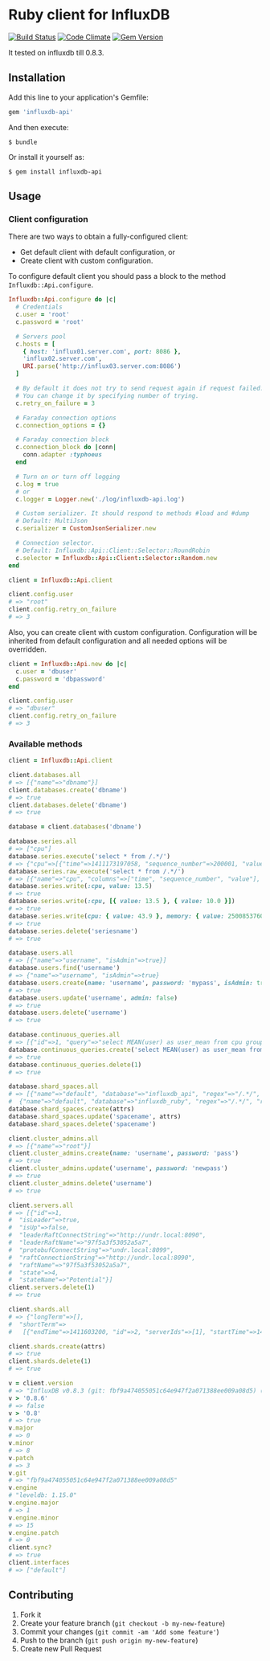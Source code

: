 # Ruby client for InfluxDB

[![Build Status](https://travis-ci.org/undr/influxdb-api.svg?branch=master)](https://travis-ci.org/undr/influxdb-api) [![Code Climate](https://codeclimate.com/github/undr/influxdb-api/badges/gpa.svg)](https://codeclimate.com/github/undr/influxdb-api) [![Gem Version](https://badge.fury.io/rb/influxdb-api.svg)](http://badge.fury.io/rb/influxdb-api)

It tested on influxdb till 0.8.3.

## Installation

Add this line to your application's Gemfile:

```ruby
gem 'influxdb-api'
```

And then execute:

```
$ bundle
```

Or install it yourself as:

```
$ gem install influxdb-api
```

## Usage

### Client configuration

There are two ways to obtain a fully-configured client:

- Get default client with default configuration, or
- Create client with custom configuration.

To configure default client you should pass a block to the method `Influxdb::Api.configure`.

```ruby
Influxdb::Api.configure do |c|
  # Credentials
  c.user = 'root'
  c.password = 'root'

  # Servers pool
  c.hosts = [
    { host: 'influx01.server.com', port: 8086 },
    'influx02.server.com',
    URI.parse('http://influx03.server.com:8086')
  ]

  # By default it does not try to send request again if request failed.
  # You can change it by specifying number of trying.
  c.retry_on_failure = 3

  # Faraday connection options
  c.connection_options = {}

  # Faraday connection block
  c.connection_block do |conn|
    conn.adapter :typhoeus
  end

  # Turn on or turn off logging
  c.log = true
  # or
  c.logger = Logger.new('./log/influxdb-api.log')

  # Custom serializer. It should respond to methods #load and #dump
  # Default: MultiJson
  c.serializer = CustomJsonSerializer.new

  # Connection selector.
  # Default: Influxdb::Api::Client::Selector::RoundRobin
  c.selector = Influxdb::Api::Client::Selector::Random.new
end

client = Influxdb::Api.client

client.config.user
# => "root"
client.config.retry_on_failure
# => 3
```

Also, you can create client with custom configuration. Configuration will be inherited from default configuration and all needed options will be overridden.

```ruby
client = Influxdb::Api.new do |c|
  c.user = 'dbuser'
  c.password = 'dbpassword'
end

client.config.user
# => "dbuser"
client.config.retry_on_failure
# => 3
```

### Available methods

```ruby
client = Influxdb::Api.client

client.databases.all
# => [{"name"=>"dbname"}]
client.databases.create('dbname')
# => true
client.databases.delete('dbname')
# => true

database = client.databases('dbname')

database.series.all
# => ["cpu"]
database.series.execute('select * from /.*/')
# => {"cpu"=>[{"time"=>1411173197058, "sequence_number"=>200001, "value"=>13.5}]}
database.series.raw_execute('select * from /.*/')
# => [{"name"=>"cpu", "columns"=>["time", "sequence_number", "value"], "points"=>[[1411173197058, 200001, 13.5]]}]
database.series.write(:cpu, value: 13.5)
# => true
database.series.write(:cpu, [{ value: 13.5 }, { value: 10.0 }])
# => true
database.series.write(cpu: { value: 43.9 }, memory: { value: 2500853760 })
# => true
database.series.delete('seriesname')
# => true

database.users.all
# => [{"name"=>"username", "isAdmin"=>true}]
database.users.find('username')
# => {"name"=>"username", "isAdmin"=>true}
database.users.create(name: 'username', password: 'mypass', isAdmin: true)
# => true
database.users.update('username', admin: false)
# => true
database.users.delete('username')
# => true

database.continuous_queries.all
# => [{"id"=>1, "query"=>"select MEAN(user) as user_mean from cpu group by time(1m) into cpu.1m.user_mean"}]
database.continuous_queries.create('select MEAN(user) as user_mean from cpu group by time(1m) into cpu.1m.user_mean')
# => true
database.continuous_queries.delete(1)
# => true

database.shard_spaces.all
# => [{"name"=>"default", "database"=>"influxdb_api", "regex"=>"/.*/", "retentionPolicy"=>"inf", "shardDuration"=>"7d", "replicationFactor"=>1, "split"=>1},
#  {"name"=>"default", "database"=>"influxdb_ruby", "regex"=>"/.*/", "retentionPolicy"=>"inf", "shardDuration"=>"7d", "replicationFactor"=>1, "split"=>1}]
database.shard_spaces.create(attrs)
database.shard_spaces.update('spacename', attrs)
database.shard_spaces.delete('spacename')

client.cluster_admins.all
# => [{"name"=>"root"}]
client.cluster_admins.create(name: 'username', password: 'pass')
# => true
client.cluster_admins.update('username', password: 'newpass')
# => true
client.cluster_admins.delete('username')
# => true

client.servers.all
# => [{"id"=>1,
#  "isLeader"=>true,
#  "isUp"=>false,
#  "leaderRaftConnectString"=>"http://undr.local:8090",
#  "leaderRaftName"=>"97f5a3f53052a5a7",
#  "protobufConnectString"=>"undr.local:8099",
#  "raftConnectionString"=>"http://undr.local:8090",
#  "raftName"=>"97f5a3f53052a5a7",
#  "state"=>4,
#  "stateName"=>"Potential"}]
client.servers.delete(1)
# => true

client.shards.all
# => {"longTerm"=>[],
#  "shortTerm"=>
#   [{"endTime"=>1411603200, "id"=>2, "serverIds"=>[1], "startTime"=>1410998400}, {"endTime"=>1410998400, "id"=>1, "serverIds"=>[1], "startTime"=>1410393600}]}

client.shards.create(attrs)
# => true
client.shards.delete(1)
# => true

v = client.version
# => "InfluxDB v0.8.3 (git: fbf9a474055051c64e947f2a071388ee009a08d5) (leveldb: 1.15)"
v > '0.8.6'
# => false
v > '0.8'
# => true
v.major
# => 0
v.minor
# => 8
v.patch
# => 3
v.git
# => "fbf9a474055051c64e947f2a071388ee009a08d5"
v.engine
# "leveldb: 1.15.0"
v.engine.major
# => 1
v.engine.minor
# => 15
v.engine.patch
# => 0
client.sync?
# => true
client.interfaces
# => ["default"]
```

## Contributing

1. Fork it
2. Create your feature branch (`git checkout -b my-new-feature`)
3. Commit your changes (`git commit -am 'Add some feature'`)
4. Push to the branch (`git push origin my-new-feature`)
5. Create new Pull Request
